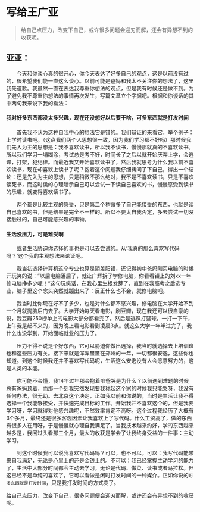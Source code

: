 # 写给王广亚

> 给自己点压力，改变下自己，或许很多问题会迎刃而解，还会有异想不到的收获呢。

## 亚亚：

&emsp;&emsp;今天和你谈心真的很开心，你今天表达了好多自己的观点，这是以前没有过的，很希望我们能一直这么谈心。以前可能是爸妈和我太不关注你的想法了，这里我先道歉。我虽然一直在表达我尊重你想法的观点，但是我有时候还是做不到。为了避免我不尊重你想法的事情再次发生，写篇文章立个字据吧。根据和你谈话的其中两句我来说下我的看法：

#### 我对好多东西都没太多兴趣，现在还没想好以后要干啥，可多东西就是打发时间

&emsp;&emsp;首先我不认为这种自我中心的想法它是错的。我们辩证的来看它，举个例子：
上学时读书吧。（这点我们两个人思想很一致，因为我们学习都不好吗）那时候我们先入为主的思想是：我不喜欢读书，所以我不读书，慢慢那就真的不喜欢读书。所以我们学习一塌糊涂，考试总是考不好，时间长了之后以就开始厌弃上学，会逃课，打架，犯纪律。而最近我又开始喜欢读书了，然后我就思考为什么我以前不喜欢读书，现在却喜欢上读书了呢？抱着这个问题我仔细拷问了下自己，得出一个结论：还是先入为主的思想，只是稍微不那么绝对，我不是不喜欢读书，只是不喜欢读死书，而这时侯的心理暗示自己可以尝试一下读自己喜欢的书，慢慢感受到读书的乐趣，就变得喜欢读书了。

&emsp;&emsp;两个都是比较主观的感受，只是第二个稍微多了自己能接受的东西，也就是读自己喜欢的书，但是结果是完全不一样的。所以不要太自我否定，多去尝试一切没接触过的，自己可能感兴趣的事物。

#### 生活没压力，可是难受啊

&emsp;&emsp;或者生活胁迫你选择的事也是可以去尝试的。从‘我真的那么喜欢写代码吗？’这个我的主观想法来论证吧。

&emsp;&emsp;我当初选择计算机这个专业也算是阴差阳错，还记得初中爸妈刚买电脑的时候开玩笑的说：”以后电脑落后了，就让广辉拆了学修电脑，你看看镇上的刘xx一年修电脑挣多少呢！“这句玩笑话，在我心里生根发芽了，直到在我高考之后选专业，脑子里这个念头突然就蹦出来了：反正什么也不会，就修电脑吧。

&emsp;&emsp;我当时比你现在好不了多少，也是对什么都不感兴趣，修电脑在大学开始不到一个月就抛脑后门去了。大学开始每天看电影，刷豆瓣，现在我还可以很自豪的说，我豆瓣250榜单上的电影大部分都看完了。然后是逃课打篮球，一打一下午，上午我是起不来的，因为晚上看电影看到凌晨3点。就这么大学一年半过完了，我什么也没学到，开始面临就业的压力了。

&emsp;&emsp;压力不得不说是个好东西，它可以胁迫你做出选择，我当时就选择去上培训班也和这些压力有关。接下来就是浑浑噩噩在郑州的一年，一切都很安逸，这些你也知道。到这个时候我还并不喜欢写代码呢，生活这么安逸没有人会愿意努力的，这是人类的本能。

&emsp;&emsp;你可能不会懂，我14年过年那会抱着咱爸哭是为什么？以前遇到难题的时候总有爸妈顶着，而那一个刻我突然发现要我称起这个家的时候我只能哭呀，我没有任何办法，很无助。去北京这个决定，正如我以前和你说的，当时是生活让我不得选择一个我能够接受，并快速完成目标的工作。开始我并不喜欢这个的，但是我要学习呀，学习就得对他感兴趣呢，不然效率肯定不高呀。这个过程我经历了大概有3个多月，最终还是很多客观因素让我喜欢上了写代码。什么工资高了，做的东西有很多人在用呀，于是慢慢就心理自我满足了。当我技术越来约好，学的东西越来越多是，我回过头看那三个月，最大的收获是学会了让我终身受益的一件事：主动学习。

&emsp;&emsp;到这个时候我可以说我喜欢写代码吗？可以，也不可以。可以：我写代码能带来自我满足，无论是心里上的还是金钱上的。不可以：我已经掌握主动学习的能力了，生活中大部分时间都会主动去学习，无论是代码、做菜、读书或者马拉松。但这已经不是单纯的喜欢了，它可以看做是闲时打发时间的一种媒介。正如你说的`可多东西就是打发时间`，只是我打发时间的方式变了。


给自己点压力，改变下自己，很多问题便会迎刃而解，或许还会有异想不到的收获呢。






